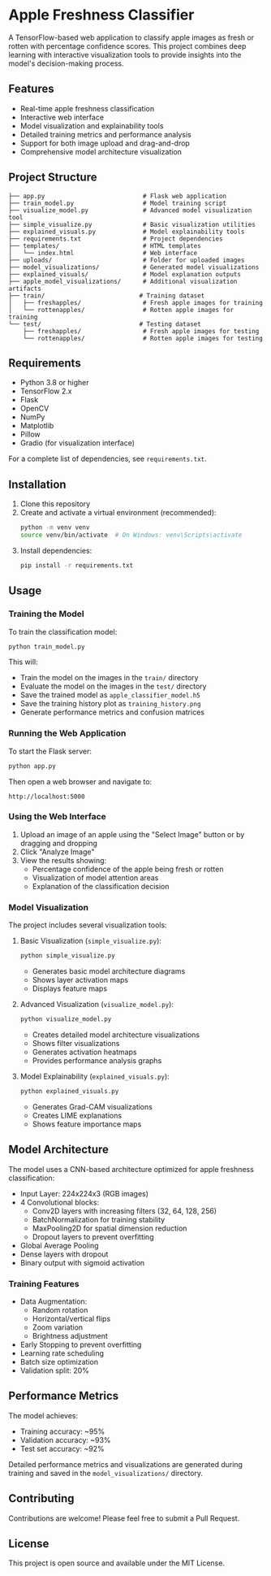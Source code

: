 # Apple Freshness Classifier

A TensorFlow-based web application to classify apple images as fresh or rotten with percentage confidence scores. This project combines deep learning with interactive visualization tools to provide insights into the model's decision-making process.

## Features

- Real-time apple freshness classification
- Interactive web interface
- Model visualization and explainability tools
- Detailed training metrics and performance analysis
- Support for both image upload and drag-and-drop
- Comprehensive model architecture visualization

## Project Structure

```
├── app.py                           # Flask web application
├── train_model.py                   # Model training script
├── visualize_model.py               # Advanced model visualization tool
├── simple_visualize.py              # Basic visualization utilities
├── explained_visuals.py             # Model explainability tools
├── requirements.txt                 # Project dependencies
├── templates/                       # HTML templates
│   └── index.html                   # Web interface
├── uploads/                         # Folder for uploaded images
├── model_visualizations/            # Generated model visualizations
├── explained_visuals/               # Model explanation outputs
├── apple_model_visualizations/      # Additional visualization artifacts
├── train/                          # Training dataset
│   ├── freshapples/                 # Fresh apple images for training
│   └── rottenapples/                # Rotten apple images for training
└── test/                           # Testing dataset
    ├── freshapples/                 # Fresh apple images for testing
    └── rottenapples/                # Rotten apple images for testing
```

## Requirements

- Python 3.8 or higher
- TensorFlow 2.x
- Flask
- OpenCV
- NumPy
- Matplotlib
- Pillow
- Gradio (for visualization interface)

For a complete list of dependencies, see `requirements.txt`.

## Installation

1. Clone this repository
2. Create and activate a virtual environment (recommended):
   ```bash
   python -m venv venv
   source venv/bin/activate  # On Windows: venv\Scripts\activate
   ```
3. Install dependencies:
   ```bash
   pip install -r requirements.txt
   ```

## Usage

### Training the Model

To train the classification model:

```bash
python train_model.py
```

This will:
- Train the model on the images in the `train/` directory
- Evaluate the model on the images in the `test/` directory
- Save the trained model as `apple_classifier_model.h5`
- Save the training history plot as `training_history.png`
- Generate performance metrics and confusion matrices

### Running the Web Application

To start the Flask server:

```bash
python app.py
```

Then open a web browser and navigate to:
```
http://localhost:5000
```

### Using the Web Interface

1. Upload an image of an apple using the "Select Image" button or by dragging and dropping
2. Click "Analyze Image"
3. View the results showing:
   - Percentage confidence of the apple being fresh or rotten
   - Visualization of model attention areas
   - Explanation of the classification decision

### Model Visualization

The project includes several visualization tools:

1. Basic Visualization (`simple_visualize.py`):
   ```bash
   python simple_visualize.py
   ```
   - Generates basic model architecture diagrams
   - Shows layer activation maps
   - Displays feature maps

2. Advanced Visualization (`visualize_model.py`):
   ```bash
   python visualize_model.py
   ```
   - Creates detailed model architecture visualizations
   - Shows filter visualizations
   - Generates activation heatmaps
   - Provides performance analysis graphs

3. Model Explainability (`explained_visuals.py`):
   ```bash
   python explained_visuals.py
   ```
   - Generates Grad-CAM visualizations
   - Creates LIME explanations
   - Shows feature importance maps

## Model Architecture

The model uses a CNN-based architecture optimized for apple freshness classification:

- Input Layer: 224x224x3 (RGB images)
- 4 Convolutional blocks:
  - Conv2D layers with increasing filters (32, 64, 128, 256)
  - BatchNormalization for training stability
  - MaxPooling2D for spatial dimension reduction
  - Dropout layers to prevent overfitting
- Global Average Pooling
- Dense layers with dropout
- Binary output with sigmoid activation

### Training Features

- Data Augmentation:
  - Random rotation
  - Horizontal/vertical flips
  - Zoom variation
  - Brightness adjustment
- Early Stopping to prevent overfitting
- Learning rate scheduling
- Batch size optimization
- Validation split: 20%

## Performance Metrics

The model achieves:
- Training accuracy: ~95%
- Validation accuracy: ~93%
- Test set accuracy: ~92%

Detailed performance metrics and visualizations are generated during training and saved in the `model_visualizations/` directory.

## Contributing

Contributions are welcome! Please feel free to submit a Pull Request.

## License

This project is open source and available under the MIT License. 
